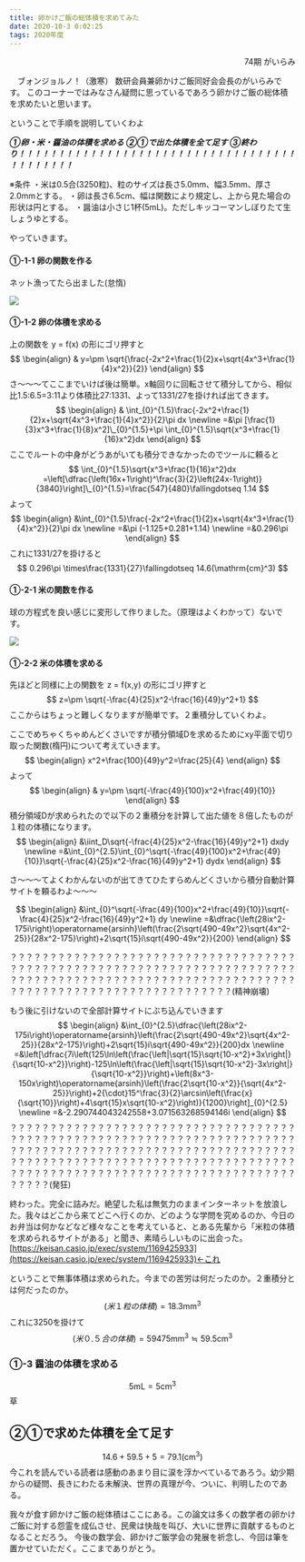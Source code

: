 ```yaml
---
title: 卵かけご飯の総体積を求めてみた
date: 2020-10-3 0:02:25
tags: 2020年度
---
```


<div style="text-align: right">74期 がいらみ</div>

　ブォンジョルノ！（激寒） 数研会員兼卵かけご飯同好会会長のがいらみです。
このコーナーではみなさん疑問に思っているであろう卵かけご飯の総体積を求めたいと思います。

ということで手順を説明していくわよ

***①卵・米・醤油の体積を求める***
***②①で出た体積を全て足す***
***③終わり！！！！！！！！！！！！！！！！！！！！！！！！！！！！！！！！！！！！！！！！！！！***

※条件
・米は0.5合(3250粒)、粒のサイズは長さ5.0mm、幅3.5mm、厚さ2.0mmとする。
・卵は長さ6.5cm、幅は関数により規定し、上から見た場合の形状は円とする。
・醤油は小さじ1杯(5mL)。ただしキッコーマンしぼりたて生しょうゆとする。

やっていきます。

#### ①-1-1 卵の関数を作る

ネット漁ってたら出ました(怠惰)

![](https://jormta.sn.files.1drv.com/y4mCBZ6_N5RDOfOav4iMDyIapYBnxXfH0gOGs5wJVt2RvOnzf6z0jTmbHZSERtEzXiPzQIJU5PSpXISxymgDj9GCF9t88v6VxdZB13mWUT23czDuoHO8jMyCXczS7Vgc15j6wKY7Kwxm7_DddFcQgPvp-n6HYetWQrqzEARMHg9ff40N_jlNzdssoZlLaQJF5rFZ2_38Z_97UUftXLbEiycgA?width=1695&height=860&cropmode=none)

#### ①-1-2 卵の体積を求める

上の関数を y = f(x) の形にゴリ押すと
$$
\begin{align}
&  y=\pm \sqrt{\frac{-2x^2+\frac{1}{2}x+\sqrt{4x^3+\frac{1}{4}x^2}}{2}}
\end{align}
$$
さ～～～てここまでいけば後は簡単。x軸回りに回転させて積分してから、相似比1.5:6.5=3:11より体積比27:1331、よって1331/27を掛ければ出てきます。
$$
\begin{align}
& \int_{0}^{1.5}\frac{-2x^2+\frac{1}{2}x+\sqrt{4x^3+\frac{1}{4}x^2}}{2}\pi dx \newline
=&\pi [\frac{1}{3}x^3+\frac{1}{8}x^2]\_{0}^{1.5}+\pi \int_{0}^{1.5}\sqrt{x^3+\frac{1}{16}x^2}dx
\end{align}
$$
ここでルートの中身がどうあがいても積分できなかったのでツールに頼ると
$$
\int_{0}^{1.5}\sqrt{x^3+\frac{1}{16}x^2}dx =\left[\dfrac{\left(16x+1\right)^\frac{3}{2}\left(24x-1\right)}{3840}\right]\_{0}^{1.5}=\frac{547}{480}\fallingdotseq 1.14
$$
よって
$$
\begin{align}
&\int_{0}^{1.5}\frac{-2x^2+\frac{1}{2}x+\sqrt{4x^3+\frac{1}{4}x^2}}{2}\pi dx \newline
=&\pi (-1.125+0.281+1.14) \newline
=&0.296\pi 
\end{align}
$$
これに1331/27を掛けると
$$
0.296\pi \times\frac{1331}{27}\fallingdotseq 14.6(\mathrm{cm}^3)
$$


#### ①-2-1 米の関数を作る

球の方程式を良い感じに変形して作りました。（原理はよくわかって）ないです。

![](https://loox2a.sn.files.1drv.com/y4mS7QcHFDkzWavMANKPu6_PvM1Cglyf3XTQ0EUVZrK9Bgx6eBq8CWgrSpL1c22Tkqu2y3buy28FEu3CjfTAjDOFfInFztscfiJ1N9_bxne1CDWDdY30YzhOkRQlpBLE_TmWsFY9OAmVpi97fQJ9LhHK1NfFgBR6U-aEZkh_yWU-PVu8PAFiHY5r-on4Bd03uX2yL3aps5YJq4tGONzdMR9-Q?width=2316&height=1386&cropmode=none)

#### ①-2-2 米の体積を求める

先ほどと同様に上の関数を z = f(x,y) の形にゴリ押すと
$$
z=\pm \sqrt{-\frac{4}{25}x^2-\frac{16}{49}y^2+1}
$$
ここからはちょっと難しくなりますが簡単です。２重積分していくわよ。

ここでめちゃくちゃめんどくさいですが積分領域Dを求めるためにxy平面で切り取った関数(楕円)について考えていきます。
$$
\begin{align}
x^2+\frac{100}{49}y^2=\frac{25}{4}
\end{align}
$$
よって
$$
\begin{align}
& y=\pm \sqrt{-\frac{49}{100}x^2+\frac{49}{10}}
\end{align}
$$
積分領域Dが求められたので以下の２重積分を計算して出た値を８倍したものが１粒の体積になります。
$$
\begin{align}
&\iint_D\sqrt{-\frac{4}{25}x^2-\frac{16}{49}y^2+1} dxdy \newline
=&\int_{0}^{2.5}\int_{0}^\sqrt{-\frac{49}{100}x^2+\frac{49}{10}}\sqrt{-\frac{4}{25}x^2-\frac{16}{49}y^2+1} dydx 
\end{align}
$$

さ～～～てよくわかんないのが出てきてひたすらめんどくさいから積分自動計算サイトを頼るわよ～～～


$$
\begin{align}
&\int_{0}^\sqrt{-\frac{49}{100}x^2+\frac{49}{10}}\sqrt{-\frac{4}{25}x^2-\frac{16}{49}y^2+1} dy \newline
=&\dfrac{\left(28ix^2-175i\right)\operatorname{arsinh}\left(\frac{2\sqrt{490-49x^2}\sqrt{4x^2-25}}{28x^2-175}\right)+2\sqrt{15}i\sqrt{490-49x^2}}{200}
\end{align}
$$

？？？？？？？？？？？？？？？？？？？？？？？？？？？？？？？？？？？？？？？？？？？？？？？？？？？？？？？？？？？？？？？？？？？？？？？？？？？？？？？？？？？？？？？？？？？？？？？？？？？？？？？？？？？？？？？？？？？？？？？？？？？？？？？？？？？？？？？？(精神崩壊)

もう後に引けないので全部計算サイトにぶち込んでいきます
$$
\begin{align}
&\int_{0}^{2.5}\dfrac{\left(28ix^2-175i\right)\operatorname{arsinh}\left(\frac{2\sqrt{490-49x^2}\sqrt{4x^2-25}}{28x^2-175}\right)+2\sqrt{15}i\sqrt{490-49x^2}}{200}dx \newline
=&\left[\dfrac{7i\left(125\ln\left(\frac{\left|\sqrt{15}\sqrt{10-x^2}+3x\right|}{\sqrt{10-x^2}}\right)-125\ln\left(\frac{\left|\sqrt{15}\sqrt{10-x^2}-3x\right|}{\sqrt{10-x^2}}\right)+\left(8x^3-150x\right)\operatorname{arsinh}\left(\frac{2\sqrt{10-x^2}}{\sqrt{4x^2-25}}\right)+2{\cdot}15^\frac{3}{2}\arcsin\left(\frac{x}{\sqrt{10}}\right)+4\sqrt{15}x\sqrt{10-x^2}\right)}{1200}\right]_{0}^{2.5} \newline
=&-2.290744043242558+3.071563268594146i
\end{align}
$$
？？？？？？？？？？？？？？？？？？？？？？？？？？？？？？？？？？？？？？？？？？？？？？？？？？？？？？？？？？？？？？？？？？？？？？？？？？？？？？？？？？？？？？？？？？？？？？？？？？？？？？？？？？？？？？？？？？？？？？？？？？？？？？？？？？？？？？？？？？？？？？？？？？？？？？？？？？？？？？？？？？？？？？？？？？？？？？？？？？？？？？？？？(発狂)

終わった。完全に詰みだ。絶望した私は無気力のままインターネットを放浪した。我々はどこから来てどこへ行くのか、どのような学問を究めるのか、今日のお弁当は何かなどなど様々なことを考えていると、とある先輩から「米粒の体積を求められるサイトがある」と聞き、素晴らしいものに出会った。
[https://keisan.casio.jp/exec/system/1169425933](https://keisan.casio.jp/exec/system/1169425933)←これ

ということで無事体積は求められた。今までの苦労は何だったのか。２重積分とは何だったのか。
$$
(米１粒の体積)=18.3\mathrm{mm}^3
$$
これに3250を掛けて
$$
(米０.５合の体積)=59475\mathrm{mm}^3\fallingdotseq 59.5\mathrm{cm}^3
$$
### ①-3 醤油の体積を求める
$$
5\mathrm{mL}=5\mathrm{cm}^3
$$
草


## ②①で求めた体積を全て足す
$$
14.6+59.5+5=79.1(\mathrm{cm}^3)
$$
今これを読んでいる読者は感動のあまり目に涙を浮かべているであろう。幼少期からの疑問、長きにわたる未解決、世界の真理が今、ついに、判明したのである。

我々が食す卵かけご飯の総体積はここにある。この論文は多くの数学者の卵かけご飯に対する怨霊を成仏させ、民衆は快哉を叫び、大いに世界に貢献するものとなることだろう。
今後の数学会、卵かけご飯学会の発展を祈念し、今回は筆を置かせていただく。ここまでありがとう。
